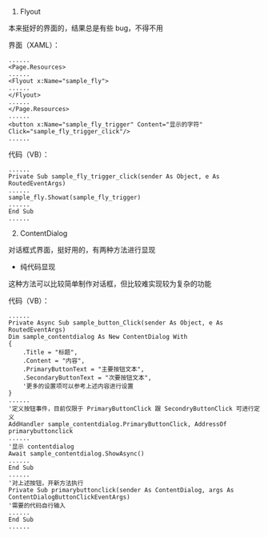 1. Flyout

本来挺好的界面的，结果总是有些 bug，不得不用

界面（XAML）：
```xaml
......
<Page.Resources>
......
<Flyout x:Name="sample_fly">
......
</Flyout>
......
</Page.Resources>
......
<button x:Name="sample_fly_trigger" Content="显示的字符" Click="sample_fly_trigger_click"/>
......
```
代码（VB）：
```vbnet
......
Private Sub sample_fly_trigger_click(sender As Object, e As RoutedEventArgs)
......
sample_fly.Showat(sample_fly_trigger)
......
End Sub
......
```

2. ContentDialog

对话框式界面，挺好用的，有两种方法进行显现

* 纯代码显现

这种方法可以比较简单制作对话框，但比较难实现较为复杂的功能

代码（VB）：
```vbnet
......
Private Async Sub sample_button_Click(sender As Object, e As RoutedEventArgs)
Dim sample_contentdialog As New ContentDialog With
{
    .Title = "标题",
    .Content = "内容",
    .PrimaryButtonText = "主要按钮文本",
    .SecondaryButtonText = "次要按钮文本",
    '更多的设置项可以参考上述内容进行设置
}
......
'定义按钮事件，目前仅限于 PrimaryButtonClick 跟 SecondryButtonClick 可进行定义
AddHandler sample_contentdialog.PrimaryButtonClick, AddressOf primarybuttonclick
......
'显示 contentdialog
Await sample_contentdialog.ShowAsync()
......
End Sub
......
'对上述按钮，开新方法执行
Private Sub primarybuttonclick(sender As ContentDialog, args As ContentDialogButtonClickEventArgs)
'需要的代码自行输入
......
End Sub
......
```


